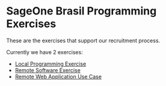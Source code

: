 # SageOne Brasil Programming Exercises
These are the exercises that support our recruitment process.

Currently we have 2 exercises:
- [Local Programming Exercise](local_programming_exercise.md)
- [Remote Software Exercise](remote_software_exercise.md)
- [Remote Web Application Use Case](remote_web_application_use_case.md)
